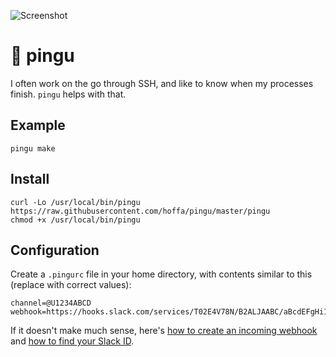 ![Screenshot](https://i.imgur.com/ejvggaf.png)

# 🐧 pingu

I often work on the go through SSH, and like to know when my processes finish. `pingu` helps with that.

## Example

```Shell
pingu make
```

## Install

```Shell
curl -Lo /usr/local/bin/pingu https://raw.githubusercontent.com/hoffa/pingu/master/pingu
chmod +x /usr/local/bin/pingu
```

## Configuration

Create a `.pingurc` file in your home directory, with contents similar to this (replace with correct values):

```Shell
channel=@U1234ABCD
webhook=https://hooks.slack.com/services/T02E4V78N/B2ALJAABC/aBcdEFgHi123456789lMnQLi
```

If it doesn't make much sense, here's [how to create an incoming webhook](https://api.slack.com/incoming-webhooks#getting-started) and [how to find your Slack ID](https://api.slack.com/changelog/2017-09-the-one-about-usernames#mapping).
